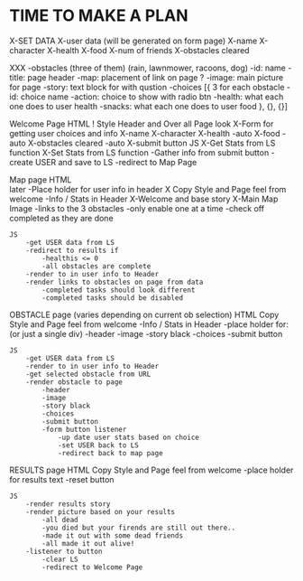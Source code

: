 # TIME TO MAKE A PLAN

X-SET DATA 
    X-user data (will be generated on form page)
        X-name 
        X-character 
        X-health
        X-food 
        X-num of friends 
        X-obstacles cleared 
    
XXX -obstacles (three of them)
    (rain, lawnmower, racoons, dog)
        -id: name
        -title: page header 
        -map: placement of link on page ?
        -image: main picture for page
        -story: text block for with qustion
        -choices [{ 3 for each obstacle 
            -id: choice name 
            -action: choice to show with radio btn
            -health: what each one does to user health 
            -snacks: what each one does to user food
        }, {}, {}]

Welcome Page 
    HTML 
    ! Style Header and Over all Page look
        X-Form for getting user choices and info 
            X-name 
            X-character 
            X-health -auto
            X-food -auto
            X-obstacles cleared -auto
        X-submit button 
    JS 
        X-Get Stats from LS function 
        X-Set Stats from LS function
        -Gather info from submit button
            -create USER and save to LS 
            -redirect to Map Page 

Map page 
    HTML   
    later -Place holder for user info in header 
    X Copy Style and Page feel from welcome 
        -Info / Stats in Header 
        X-Welcome and base story 
        X-Main Map Image 
        -links to the 3 obstacles 
        -only enable one at a time 
        -check off completed as they are done 

    JS 
        -get USER data from LS 
        -redirect to results if 
            -healthis <= 0
            -all obstacles are complete 
        -render to in user info to Header
        -render links to obstacles on page from data 
            -completed tasks should look different
            -completed tasks should be disabled 

OBSTACLE page (varies depending on current ob selection) 
    HTML 
    Copy Style and Page feel from welcome 
        -Info / Stats in Header 
        -place holder for: (or just a single div)
            -header 
            -image
            -story black 
            -choices
            -submit button

    JS 
        -get USER data from LS 
        -render to in user info to Header
        -get selected obstacle from URL
        -render obstacle to page 
            -header 
            -image
            -story black 
            -choices
            -submit button
            -form button listener 
                -up date user stats based on choice
                -set USER back to LS 
                -redirect back to map page 

RESULTS page 
    HTML 
    Copy Style and Page feel from welcome 
        -place holder for results text 
        -reset button 

    JS 
        -render results story 
        -render picture based on your results 
            -all dead
            -you died but your firends are still out there..
            -made it out with some dead friends 
            -all made it out alive! 
        -listener to button 
            -clear LS 
            -redirect to Welcome Page

